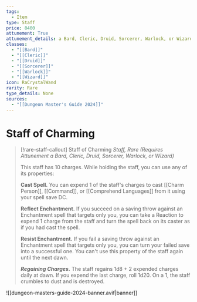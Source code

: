 ```yaml
---
tags:
  - Item
type: Staff
price: 8400
attunement: True
attunement_details: a Bard, Cleric, Druid, Sorcerer, Warlock, or Wizard
classes:
  - "[[Bard]]"
  - "[[Cleric]]"
  - "[[Druid]]"
  - "[[Sorcerer]]"
  - "[[Warlock]]"
  - "[[Wizard]]"
icon: RaCrystalWand
rarity: Rare
type_details: None
sources: 
  - "[[Dungeon Master's Guide 2024]]"
---
```

# Staff of Charming
>[!rare-staff-callout] Staff of Charming
>_Staff, Rare (Requires Attunement a Bard, Cleric, Druid, Sorcerer, Warlock, or Wizard)_
>
>This staff has 10 charges. While holding the staff, you can use any of its properties:
>
>**Cast Spell.** You can expend 1 of the staff's charges to cast [[Charm Person]], [[Command]], or [[Comprehend Languages]] from it using your spell save DC.
>
>**Reflect Enchantment.** If you succeed on a saving throw against an Enchantment spell that targets only you, you can take a Reaction to expend 1 charge from the staff and turn the spell back on its caster as if you had cast the spell.
>
>**Resist Enchantment.** If you fail a saving throw against an Enchantment spell that targets only you, you can turn your failed save into a successful one. You can't use this property of the staff again until the next dawn.
>
>**_Regaining Charges._** The staff regains 1d8 + 2 expended charges daily at dawn. If you expend the last charge, roll 1d20. On a 1, the staff crumbles to dust and is destroyed.
>


![[dungeon-masters-guide-2024-banner.avif|banner]]